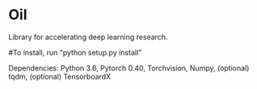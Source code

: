 # Oil

Library for accelerating deep learning research.

#To install, run "python setup.py install"

Dependencies: Python 3.6, Pytorch 0.40, Torchvision, Numpy, (optional) tqdm, (optional) TensorboardX